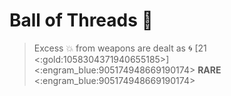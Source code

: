 # Ball of Threads 🧶 
> Excess 💥 from weapons are dealt as 🌀 [21 <:gold:1058304371940655185>]
<:engram_blue:905174948669190174> __RARE__ <:engram_blue:905174948669190174>
